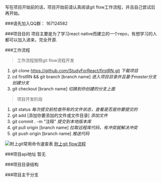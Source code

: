 写在项目开始前的话，项目开始前请认真阅读git flow工作流程，并且自己尝试后再开始。

###请先加入QQ群： 167124582

###项目目的
项目主要是为了学习react native而建立的一个repo，有想学习的人都可以加入进来，完全开源.

###工作流程
> 工作流程按照git flow流程开发

1. git clone https://github.com/StudyForReact/firstRN.git *下载项目* 
2. cd firstRN && git branch [branch name] *进入项目目录并且基于master分支创建分支*
3. git checkout [branch name] *切换到你创建的分支上面*

> 项目开发阶段

1. git status *每次提交前检查所有的文件状态，查看是否是你要提交的*
2. git add [添加你要添加的文件或文件目录] *添加文件*
3. git commit . -m "注释" *提交到本地版本库*
4. git pull origin [branch name] *拉取远程库代码，有冲突就解决冲突*
5. git push origin [branch name] *推送代码*

![附上git常用命令速查表](https://github.com/StudyForReact/firstRN/blob/master/static/git.jpg)
[附上git flow流程](http://blog.jobbole.com/76867/)

###项目api地址
暂无

###项目目录结构


###项目主干分支